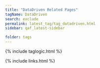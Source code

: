```yaml
---
title: "DataDriven Related Pages"
tagName: DataDriven
search: exclude
permalink: latest_tag/tag_datadriven.html
sidebar: qaf_latest-sidebar

folder: tags
---
```

{% include taglogic.html %}

{% include links.html %}
